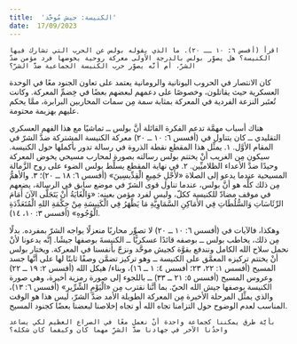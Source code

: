 ```yaml
---
title:  'الكنيسة: جيش مُوحَّد'
date:  17/09/2023
---
```


`اقرأ (أفسس ٦: ١٠ ــ ٢٠). ما الذي يقوله بولس عن الحرب التي تشارك فيها الكنيسة؟ هل يصوِّر بولس بالدرجة الأولى معركة روحية يخوضها فرد مؤمن ضدّ الشرّ، أم أنَّه يصوِّر حرب الكنيسة الجماعية ضدَّ الشرّ؟`

كان الانتصار في الحروب اليونانية والرومانية يعتمد على تعاون الجنود معًا في الوحدة العسكرية حيث يقاتلون، وخصوصًا على دعمهم لبعضهم بعضًا في خِضمِّ المعركة. وكانت تُعتَبر النزعة الفردية في المعركة بمثابة سمة مِن سمات المحاربين البرابرة، ممَّا يحكم عليهم بهزيمة محتومة.

هناك أسباب مهمَّة تدعم الفكرة القائلة أنَّ بولس ــ تماشيًا مع هذا الفهم العسكري التقليدي ــ كان يتناول في (أفسس ٦: ١٠ ــ ٢٠) معركة الكنيسة المشتركة ضدَّ الشرّ في المقام الأوَّل. ١. يمثِّل هذا المقطع نقطة الذروة في رسالة تدور بأكملها حول الكنيسة. سيكون مِن الغريب أنْ يختتم بولس رسالته بصورة لمحارب مسيحي يخوض المعركة وحيدًا ضدَّ الأعداء الظلاميِّين. ٢. في نهاية المقطع يسلِّط بولس الضوء على روح الزَّمالة المسيحية عندما يدعو إلى الصلاة «لأَجْلِ جَمِيعِ الْقِدِّيسِينَ» (أفسس ٦: ١٨ ــ ٢٠)؛ ٣. والأهمُّ مِن ذلك كلِّه هو أنَّ بولس، عندما تناول قوى الشرّ في موضع سابق في الرسالة، يضعهم في موقف مضادّ للكنيسة ككلّ، وليس لفرد مؤمن بعينه: «وَالْغَايَةُ أَنْ يَتَجَلَّى الآنَ أَمَامَ الرِّئَاسَاتِ وَالسُّلُطَاتِ فِي الأَمَاكِنِ السَّمَاوِيَّةِ مَا يَظْهَرُ فِي الْكَنِيسَةِ مِنْ حِكْمَةِ اللهِ الْمُتَعَدِّدَةِ الْوُجُوهِ» (أفسس ٣: ١٠، ١٤).

وهكذا، فالآيات في (أفسس ٦: ١٠ ــ ٢٠) لا تصوِّر محاربًا منعزلًا يواجه الشرّ بمفرده. بدلًا مِن ذلك، يخاطب بولس ــ بوصفه قائدًا عسكريًّا ــ الكنيسةَ بوصفها جيشًا. إنَّه يدعونا لأنْ نحمل سلاح الله الكامل ونندفع بقوَّة كجيش موحَّد ونزجّ بأنفسنا في المعركة. ويختار بولس أنْ يختتم تركيزه المعمَّق على الكنيسة ــ وهو تركيز تضمَّن وصفًا ثابتًا لها على أنَّها جسد المسيح (أفسس ١: ٢٢، ٢٣؛ أفسس ٤: ١ ــ ١٦)، وبناء/ هيكل الله (أفسس ٢: ١٩ ــ ٢٢) وعروس المسيح (أفسس ٥: ٢١ ــ ٣٣) ــ باللجوء إلى صورة رمزية أخيرة، وهي صورة الكنيسة بوصفها جيش الله الحيّ. بما أنَّنا نقترب مِن «الْيَوْمِ الشِّرِّيرِ» (أفسس ٦: ١٣)، والذي يمثِّل المرحلة الأخيرة مِن المعركة الطويلة الأمد ضدَّ الشرّ، ليس هذا هو الوقت المناسب لعدم الوضوح حول التزامنا تجاه الله أو تجاه إخلاصنا لبعضنا بعضًا كجنود المسيح.

`بأيَّة طرق يمكننا كجماعة واحدة أنْ نعمل معًا في الصراع العظيم لكي يساعد واحدُنا الآخر في جهادنا ضدَّ الشرِّ مهما كان وكيفما كان شكله؟`